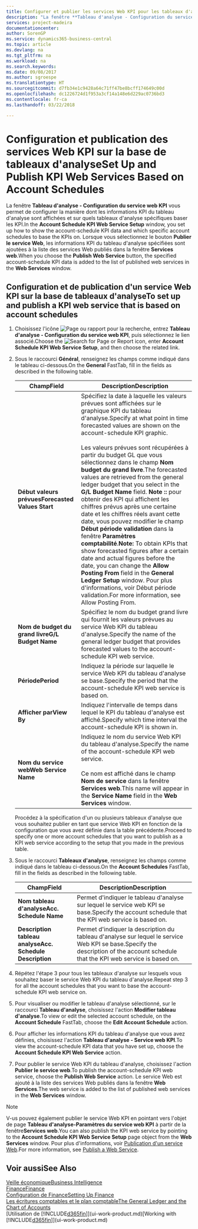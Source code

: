 ```yaml
---
title: Configurer et publier les services Web KPI pour les tableaux d'analyse | Microsoft Docs
description: "La fenêtre **Tableau d'analyse - Configuration du service web KPI** vous permet de configurer la manière dont les informations KPI du tableau d'analyse sont affichées et sur quels tableaux d'analyse spécifiques baser les KPI."
services: project-madeira
documentationcenter: 
author: SorenGP
ms.service: dynamics365-business-central
ms.topic: article
ms.devlang: na
ms.tgt_pltfrm: na
ms.workload: na
ms.search.keywords: 
ms.date: 09/08/2017
ms.author: sgroespe
ms.translationtype: HT
ms.sourcegitcommit: d7fb34e1c9428a64c71ff47be8bcff174649c00d
ms.openlocfilehash: dc1226724d1f953a3cf14a148e6d229ac0736bd3
ms.contentlocale: fr-ca
ms.lasthandoff: 03/22/2018

---
```

# <a name="set-up-and-publish-kpi-web-services-based-on-account-schedules"></a><span data-ttu-id="a5cab-103">Configuration et publication des services Web KPI sur la base de tableaux d'analyse</span><span class="sxs-lookup"><span data-stu-id="a5cab-103">Set Up and Publish KPI Web Services Based on Account Schedules</span></span>
<span data-ttu-id="a5cab-104">La fenêtre **Tableau d'analyse - Configuration du service web KPI** vous permet de configurer la manière dont les informations KPI du tableau d'analyse sont affichées et sur quels tableaux d'analyse spécifiques baser les KPI.</span><span class="sxs-lookup"><span data-stu-id="a5cab-104">In the **Account Schedule KPI Web Service Setup** window, you set up how to show the account-schedule KPI data and which specific account schedules to base the KPIs on.</span></span> <span data-ttu-id="a5cab-105">Lorsque vous sélectionnez le bouton **Publier le service Web**, les informations KPI du tableau d'analyse spécifiées sont ajoutées à la liste des services Web publiés dans la fenêtre **Services web**.</span><span class="sxs-lookup"><span data-stu-id="a5cab-105">When you choose the **Publish Web Service** button, the specified account-schedule KPI data is added to the list of published web services in the **Web Services** window.</span></span>  

## <a name="to-set-up-and-publish-a-kpi-web-service-that-is-based-on-account-schedules"></a><span data-ttu-id="a5cab-106">Configuration et de publication d'un service Web KPI sur la base de tableaux d'analyse</span><span class="sxs-lookup"><span data-stu-id="a5cab-106">To set up and publish a KPI web service that is based on account schedules</span></span>  

1.  <span data-ttu-id="a5cab-107">Choisissez l'icône ![Page ou rapport pour la recherche](media/ui-search/search_small.png "icône Page ou rapport pour la recherche"), entrez **Tableau d'analyse - Configuration du service web KPI**, puis sélectionnez le lien associé.</span><span class="sxs-lookup"><span data-stu-id="a5cab-107">Choose the ![Search for Page or Report](media/ui-search/search_small.png "Search for Page or Report icon") icon, enter **Account Schedule KPI Web Service Setup**, and then choose the related link.</span></span>  
2.  <span data-ttu-id="a5cab-108">Sous le raccourci **Général**, renseignez les champs comme indiqué dans le tableau ci-dessous.</span><span class="sxs-lookup"><span data-stu-id="a5cab-108">On the **General** FastTab, fill in the fields as described in the following table.</span></span>  

    |<span data-ttu-id="a5cab-109">Champ</span><span class="sxs-lookup"><span data-stu-id="a5cab-109">Field</span></span>|<span data-ttu-id="a5cab-110">Description</span><span class="sxs-lookup"><span data-stu-id="a5cab-110">Description</span></span>|  
    |---------------------------------|---------------------------------------|  
    |<span data-ttu-id="a5cab-111">**Début valeurs prévues**</span><span class="sxs-lookup"><span data-stu-id="a5cab-111">**Forecasted Values Start**</span></span>|<span data-ttu-id="a5cab-112">Spécifiez la date à laquelle les valeurs prévues sont affichées sur le graphique KPI du tableau d'analyse.</span><span class="sxs-lookup"><span data-stu-id="a5cab-112">Specify at what point in time forecasted values are shown on the account-schedule KPI graphic.</span></span><br /><br /> <span data-ttu-id="a5cab-113">Les valeurs prévues sont récupérées à partir du budget GL que vous sélectionnez dans le champ **Nom budget du grand livre**.</span><span class="sxs-lookup"><span data-stu-id="a5cab-113">The forecasted values are retrieved from the general ledger budget that you select in the **G/L Budget Name** field.</span></span> <span data-ttu-id="a5cab-114">**Note ::** pour obtenir des KPI qui affichent les chiffres prévus après une certaine date et les chiffres réels avant cette date, vous pouvez modifier le champ **Début période validation** dans la fenêtre **Paramètres comptabilité**.</span><span class="sxs-lookup"><span data-stu-id="a5cab-114">**Note:**  To obtain KPIs that show forecasted figures after a certain date and actual figures before the date, you can change the **Allow Posting From** field in the **General Ledger Setup** window.</span></span> <span data-ttu-id="a5cab-115">Pour plus d'informations, voir Début période validation.</span><span class="sxs-lookup"><span data-stu-id="a5cab-115">For more information, see Allow Posting From.</span></span>|  
    |<span data-ttu-id="a5cab-116">**Nom de budget du grand livre**</span><span class="sxs-lookup"><span data-stu-id="a5cab-116">**G/L Budget Name**</span></span>|<span data-ttu-id="a5cab-117">Spécifiez le nom du budget grand livre qui fournit les valeurs prévues au service Web KPI du tableau d'analyse.</span><span class="sxs-lookup"><span data-stu-id="a5cab-117">Specify the name of the general ledger budget that provides forecasted values to the account-schedule KPI web service.</span></span>|  
    |<span data-ttu-id="a5cab-118">**Période**</span><span class="sxs-lookup"><span data-stu-id="a5cab-118">**Period**</span></span>|<span data-ttu-id="a5cab-119">Indiquez la période sur laquelle le service Web KPI du tableau d'analyse se base.</span><span class="sxs-lookup"><span data-stu-id="a5cab-119">Specify the period that the account-schedule KPI web service is based on.</span></span>|  
    |<span data-ttu-id="a5cab-120">**Afficher par**</span><span class="sxs-lookup"><span data-stu-id="a5cab-120">**View By**</span></span>|<span data-ttu-id="a5cab-121">Indiquez l'intervalle de temps dans lequel le KPI du tableau d'analyse est affiché.</span><span class="sxs-lookup"><span data-stu-id="a5cab-121">Specify which time interval the account-schedule KPI is shown in.</span></span>|  
    |<span data-ttu-id="a5cab-122">**Nom du service web**</span><span class="sxs-lookup"><span data-stu-id="a5cab-122">**Web Service Name**</span></span>|<span data-ttu-id="a5cab-123">Indiquez le nom du service Web KPI du tableau d'analyse.</span><span class="sxs-lookup"><span data-stu-id="a5cab-123">Specify the name of the account-schedule KPI web service.</span></span><br /><br /> <span data-ttu-id="a5cab-124">Ce nom est affiché dans le champ **Nom de service** dans la fenêtre **Services web**.</span><span class="sxs-lookup"><span data-stu-id="a5cab-124">This name will appear in the **Service Name** field in the **Web Services** window.</span></span>|  

    <span data-ttu-id="a5cab-125">Procédez à la spécification d'un ou plusieurs tableaux d'analyse que vous souhaitez publier en tant que service Web KPI en fonction de la configuration que vous avez définie dans la table précédente.</span><span class="sxs-lookup"><span data-stu-id="a5cab-125">Proceed to specify one or more account schedules that you want to publish as a KPI web service according to the setup that you made in the previous table.</span></span>  

3.  <span data-ttu-id="a5cab-126">Sous le raccourci **Tableaux d'analyse**, renseignez les champs comme indiqué dans le tableau ci-dessous.</span><span class="sxs-lookup"><span data-stu-id="a5cab-126">On the **Account Schedules** FastTab, fill in the fields as described in the following table.</span></span>  

    |<span data-ttu-id="a5cab-127">Champ</span><span class="sxs-lookup"><span data-stu-id="a5cab-127">Field</span></span>|<span data-ttu-id="a5cab-128">Description</span><span class="sxs-lookup"><span data-stu-id="a5cab-128">Description</span></span>|  
    |---------------------------------|---------------------------------------|  
    |<span data-ttu-id="a5cab-129">**Nom tableau d'analyse**</span><span class="sxs-lookup"><span data-stu-id="a5cab-129">**Acc. Schedule Name**</span></span>|<span data-ttu-id="a5cab-130">Permet d'indiquer le tableau d'analyse sur lequel le service web KPI se base.</span><span class="sxs-lookup"><span data-stu-id="a5cab-130">Specify the account schedule that the KPI web service is based on.</span></span>|  
    |<span data-ttu-id="a5cab-131">**Description tableau analyse**</span><span class="sxs-lookup"><span data-stu-id="a5cab-131">**Acc. Schedule Description**</span></span>|<span data-ttu-id="a5cab-132">Permet d'indiquer la description du tableau d'analyse sur lequel le service Web KPI se base.</span><span class="sxs-lookup"><span data-stu-id="a5cab-132">Specify the description of the account schedule that the KPI web service is based on.</span></span>|  

4.  <span data-ttu-id="a5cab-133">Répétez l'étape 3 pour tous les tableaux d'analyse sur lesquels vous souhaitez baser le service Web KPI du tableau d'analyse.</span><span class="sxs-lookup"><span data-stu-id="a5cab-133">Repeat step 3 for all the account schedules that you want to base the account-schedule KPI web service on.</span></span>  
5.  <span data-ttu-id="a5cab-134">Pour visualiser ou modifier le tableau d'analyse sélectionné, sur le raccourci **Tableau d'analyse**, choisissez l'action **Modifier tableau d'analyse**.</span><span class="sxs-lookup"><span data-stu-id="a5cab-134">To view or edit the selected account schedule, on the **Account Schedule** FastTab, choose the **Edit Account Schedule** action.</span></span>  
6.  <span data-ttu-id="a5cab-135">Pour afficher les informations KPI du tableau d'analyse que vous avez définies, choisissez l'action **Tableau d'analyse - Service web KPI**.</span><span class="sxs-lookup"><span data-stu-id="a5cab-135">To view the account-schedule KPI data that you have set up, choose the **Account Schedule KPI Web Service** action.</span></span>  
7.  <span data-ttu-id="a5cab-136">Pour publier le service Web KPI du tableau d'analyse, choisissez l'action **Publier le service web**.</span><span class="sxs-lookup"><span data-stu-id="a5cab-136">To publish the account-schedule KPI web service, choose the **Publish Web Service** action.</span></span> <span data-ttu-id="a5cab-137">Le service Web est ajouté à la liste des services Web publiés dans la fenêtre **Web Services**.</span><span class="sxs-lookup"><span data-stu-id="a5cab-137">The web service is added to the list of published web services in the **Web Services** window.</span></span>  

> [!NOTE]  
>  <span data-ttu-id="a5cab-138">V-us pouvez également publier le service Web KPI en pointant vers l'objet de page **Tableau d'analyse\-Paramètres du service web KPI** à partir de la fenêtre**Services web**.</span><span class="sxs-lookup"><span data-stu-id="a5cab-138">You can also publish the KPI web service by pointing to the **Account Schedule KPI Web Service Setup** page object from the **Web Services** window.</span></span> <span data-ttu-id="a5cab-139">Pour plus d'informations, voir [Publication d'un service Web](across-how-publish-web-service.md).</span><span class="sxs-lookup"><span data-stu-id="a5cab-139">For more information, see [Publish a Web Service](across-how-publish-web-service.md).</span></span>  

## <a name="see-also"></a><span data-ttu-id="a5cab-140">Voir aussi</span><span class="sxs-lookup"><span data-stu-id="a5cab-140">See Also</span></span>  
[<span data-ttu-id="a5cab-141">Veille économique</span><span class="sxs-lookup"><span data-stu-id="a5cab-141">Business Intelligence</span></span>](bi.md)  
[<span data-ttu-id="a5cab-142">Finance</span><span class="sxs-lookup"><span data-stu-id="a5cab-142">Finance</span></span>](finance.md)  
[<span data-ttu-id="a5cab-143">Configuration de Finance</span><span class="sxs-lookup"><span data-stu-id="a5cab-143">Setting Up Finance</span></span>](finance-setup-finance.md)  
[<span data-ttu-id="a5cab-144">Les écritures comptables et le plan comptable</span><span class="sxs-lookup"><span data-stu-id="a5cab-144">The General Ledger and the Chart of Accounts</span></span>](finance-general-ledger.md)  
<span data-ttu-id="a5cab-145">[Utilisation de [!INCLUDE[d365fin](includes/d365fin_md.md)]](ui-work-product.md)</span><span class="sxs-lookup"><span data-stu-id="a5cab-145">[Working with [!INCLUDE[d365fin](includes/d365fin_md.md)]](ui-work-product.md)</span></span>


